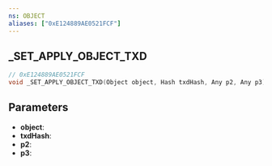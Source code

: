 ```yaml
---
ns: OBJECT
aliases: ["0xE124889AE0521FCF"]
---
```

## _SET_APPLY_OBJECT_TXD

```c
// 0xE124889AE0521FCF
void _SET_APPLY_OBJECT_TXD(Object object, Hash txdHash, Any p2, Any p3);
```

## Parameters
* **object**:
* **txdHash**:
* **p2**:
* **p3**:
